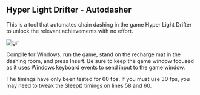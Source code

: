 ## Hyper Light Drifter - Autodasher
This is a tool that automates chain dashing in the game Hyper Light Drifter to unlock the relevant achievements with no effort.

![gif](https://gfycat.com/OilyImpracticalAcornwoodpecker)

Compile for Windows, run the game, stand on the recharge mat in the dashing room, and press Insert. Be sure to keep the game window focused as it uses Windows keyboard events to send input to the game window.

The timings have only been tested for 60 fps. If you must use 30 fps, you may need to tweak the Sleep() timings on lines 58 and 60.
